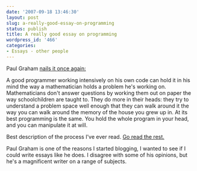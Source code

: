 ```yaml
---
date: '2007-09-18 13:46:30'
layout: post
slug: a-really-good-essay-on-programming
status: publish
title: A really good essay on programming
wordpress_id: '466'
categories:
- Essays - other people
---
```


Paul Graham [nails it once again:](http://www.paulgraham.com/head.html)



> 
A good programmer working intensively on his own code can hold it in his mind the way a mathematician holds a problem he's working on. Mathematicians don't answer questions by working them out on paper the way schoolchildren are taught to. They do more in their heads: they try to understand a problem space well enough that they can walk around it the way you can walk around the memory of the house you grew up in. At its best programming is the same. You hold the whole program in your head, and you can manipulate it at will.




Best description of the process I've ever read. [Go read the rest.](http://www.paulgraham.com/head.html)



Paul Graham is one of the reasons I started blogging, I wanted to see if I could write essays like he does. I disagree with some of his opinions, but he's a magnificent writer on a range of subjects.

